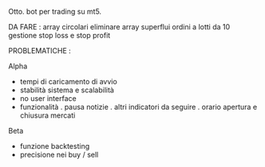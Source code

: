 Otto. bot per trading su mt5.

DA FARE : 
array circolari
eliminare array superflui
ordini a lotti da 10
gestione stop loss e stop profit

PROBLEMATICHE :

Alpha

- tempi di caricamento di avvio
- stabilità sistema e scalabilità
- no user interface
- funzionalità
	. pausa notizie
	. altri indicatori da seguire
	. orario apertura e chiusura mercati

Beta

+ funzione backtesting
+ precisione nei buy / sell
